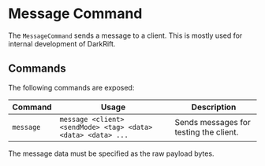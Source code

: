 # Message Command
The `MessageCommand` sends a message to a client. This is mostly used for internal development of DarkRift.

## Commands
The following commands are exposed:

| Command   | Usage | Description |
|-----------|-------|-------------|
| `message` | `message <client> <sendMode> <tag> <data> <data> <data> ...` | Sends messages for testing the client. |

The message data must be specified as the raw payload bytes.
